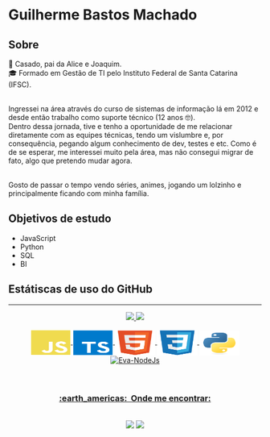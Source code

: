 # Guilherme Bastos Machado

## Sobre
🧔 Casado, pai da Alice e Joaquim.<br>
🎓 Formado em Gestão de TI pelo Instituto Federal de Santa Catarina (IFSC).<br><br>

Ingressei na área através do curso de sistemas de informação lá em 2012 e desde então trabalho como suporte técnico (12 anos :nerd_face:).<br>Dentro dessa jornada,
tive e tenho a oportunidade de me relacionar diretamente com as equipes técnicas, tendo um vislumbre e, por consequência, pegando algum conhecimento de dev, testes e etc.
Como é de se esperar, me interessei muito pela área, mas não consegui migrar de fato, algo que pretendo mudar agora. <br><br>

Gosto de passar o tempo vendo séries, animes, jogando um lolzinho e principalmente ficando com minha família.

## Objetivos de estudo
- JavaScript
- Python
- SQL
- BI

## Estátiscas de uso do GitHub

----
  
<div align="center">
  <a href="https://github.com/G-B-Machado">
  <img height="160em" src="https://github-readme-stats.vercel.app/api?username=G-B-Machado&show_icons=true&theme=dracula&include_all_commits=true&count_private=true"/>
  <img height="160em" src="https://github-readme-stats.vercel.app/api/top-langs/?username=G-B-Machado&layout=compact&langs_count=7&theme=dracula"/>
</div>  
  
<div style="display: inline_block" align="center"><br>
  <img align="center" alt="G-B-Machado-Js" height="50" width="80" src="https://raw.githubusercontent.com/devicons/devicon/master/icons/javascript/javascript-plain.svg">
  <img align="center" alt="G-B-Machado-typescript" height="50" width="80" src="https://raw.githubusercontent.com/devicons/devicon/master/icons/typescript/typescript-plain.svg">
  <img align="center" alt="Eva-HTML" height="50" width="80" src="https://raw.githubusercontent.com/devicons/devicon/master/icons/html5/html5-original.svg">
  <img align="center" alt="Eva-CSS" height="50" width="80" src="https://raw.githubusercontent.com/devicons/devicon/master/icons/css3/css3-original.svg">
  <img align="center" alt="Eva-Python" height="50" width="80" src="https://raw.githubusercontent.com/devicons/devicon/master/icons/python/python-original.svg">
  <img align="center" alt="Eva-NodeJs" height="50" width="80" src="https://icongr.am/devicon/nodejs-original.svg?size=128&color=4b56ec">
</div>
<br><br>
<h3 style="display: inline_block" align="center">:earth_americas: &nbsp;Onde me encontrar: </h3> 
 <br>
<div style="display: inline_block" align="center"> 
  <a href ="mailto:machado.guilhermeb@gmail.com"><img src="https://img.shields.io/badge/-Gmail-%23333?style=for-the-badge&logo=gmail&logoColor=white" target="_blank"></a>
  <a href="https://www.linkedin.com/in/guilherme-bastos-machado/" target="_blank"><img src="https://img.shields.io/badge/-LinkedIn-%230077B5?style=for-the-badge&logo=linkedin&logoColor=white" target="_blank"></a> 
  <br>   
</div>
